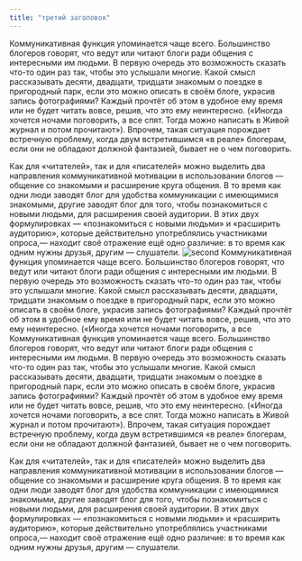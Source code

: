 ```yaml
---
title: "третий заголовок"
---
```


Коммуникативная функция упоминается чаще всего. Большинство блогеров говорят, что ведут или читают блоги ради общения с интересными им людьми. В первую очередь это возможность сказать что-то один раз так, чтобы это услышали многие. Какой смысл рассказывать десяти, двадцати, тридцати знакомым о поездке в пригородный парк, если это можно описать в своём блоге, украсив запись фотографиями? Каждый прочтёт об этом в удобное ему время или не будет читать вовсе, решив, что это ему неинтересно. («Иногда хочется ночами поговорить, а все спят. Тогда можно написать в Живой журнал и потом прочитают»). Впрочем, такая ситуация порождает встречную проблему, когда двум встретившимся «в реале» блогерам, если они не обладают должной фантазией, бывает не о чем поговорить.

Как для «читателей», так и для «писателей» можно выделить два направления коммуникативной мотивации в использовании блогов — общение со знакомыми и расширение круга общения. В то время как одни люди заводят блог для удобства коммуникации с имеющимися знакомыми, другие заводят блог для того, чтобы познакомиться с новыми людьми, для расширения своей аудитории. В этих двух формулировках — «познакомиться с новыми людьми» и «расширить аудиторию», которые действительно употреблялись участниками опроса,— находит своё отражение ещё одно различие: в то время как одним нужны друзья, другим — слушатели.
![second](/uploads/2-1.jpg)
Коммуникативная функция упоминается чаще всего. Большинство блогеров говорят, что ведут или читают блоги ради общения с интересными им людьми. В первую очередь это возможность сказать что-то один раз так, чтобы это услышали многие. Какой смысл рассказывать десяти, двадцати, тридцати знакомым о поездке в пригородный парк, если это можно описать в своём блоге, украсив запись фотографиями? Каждый прочтёт об этом в удобное ему время или не будет читать вовсе, решив, что это ему неинтересно. («Иногда хочется ночами поговорить, а все Коммуникативная функция упоминается чаще всего. Большинство блогеров говорят, что ведут или читают блоги ради общения с интересными им людьми. В первую очередь это возможность сказать что-то один раз так, чтобы это услышали многие. Какой смысл рассказывать десяти, двадцати, тридцати знакомым о поездке в пригородный парк, если это можно описать в своём блоге, украсив запись фотографиями? Каждый прочтёт об этом в удобное ему время или не будет читать вовсе, решив, что это ему неинтересно. («Иногда хочется ночами поговорить, а все спят. Тогда можно написать в Живой журнал и потом прочитают»). Впрочем, такая ситуация порождает встречную проблему, когда двум встретившимся «в реале» блогерам, если они не обладают должной фантазией, бывает не о чем поговорить.

Как для «читателей», так и для «писателей» можно выделить два направления коммуникативной мотивации в использовании блогов — общение со знакомыми и расширение круга общения. В то время как одни люди заводят блог для удобства коммуникации с имеющимися знакомыми, другие заводят блог для того, чтобы познакомиться с новыми людьми, для расширения своей аудитории. В этих двух формулировках — «познакомиться с новыми людьми» и «расширить аудиторию», которые действительно употреблялись участниками опроса,— находит своё отражение ещё одно различие: в то время как одним нужны друзья, другим — слушатели.